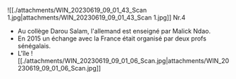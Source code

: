 ![[./attachments/WIN_20230619_09_01_43_Scan 1.jpg|attachments/WIN_20230619_09_01_43_Scan 1.jpg]]
Nr.4 
- Au collège Darou Salam, l'allemand est enseigné par Malick Ndao.
- En 2015 un échange avec la France était organisé par deux profs sénégalais.
- L'île 
![[./attachments/WIN_20230619_09_01_06_Scan.jpg|attachments/WIN_20230619_09_01_06_Scan.jpg]]